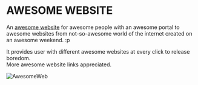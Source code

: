 # AWESOME WEBSITE

An [awesome website](https://awesome.vedipen.com) for awesome people with an awesome portal to awesome websites from not-so-awesome world of the internet created on an awesome weekend. :p

It provides user with different awesome websites at every click to release boredom.  
More awesome website links appreciated.

![AwesomeWeb](https://media.giphy.com/media/d2Z9QYzA2aidiWn6/giphy.gif)
